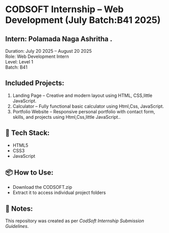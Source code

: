 # CODSOFT Internship – Web Development (July Batch:B41 2025)

## Intern: Polamada Naga Ashritha . 
Duration: July 20  2025 – August 20 2025  
Role: Web Development Intern  
Level: Level 1  
Batch: B41

##  Included Projects:
1. Landing Page – Creative and modern layout using HTML, CSS,little JavaScript.
2. Calculator – Fully functional basic calculator using Html,Css, JavaScript.
3. Portfolio Website – Responsive personal portfolio with contact form, skills, and projects using Html,Css,little JavaScript..

## 🔧 Tech Stack:
- HTML5  
- CSS3  
- JavaScript  

## 📦 How to Use:
- Download the CODSOFT.zip
- Extract it to access individual project folders

## 📜 Notes:
This repository was created as per *CodSoft Internship Submission Guidelines*.
